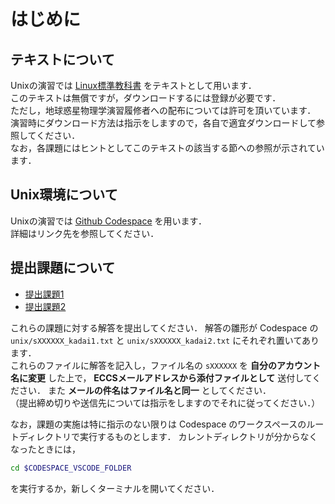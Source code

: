 # はじめに

## テキストについて
Unixの演習では [Linux標準教科書](https://linuc.org/textbooks/linux/) をテキストとして用います．  
このテキストは無償ですが，ダウンロードするには登録が必要です．  
ただし，地球惑星物理学演習履修者への配布については許可を頂いています．
演習時にダウンロード方法は指示をしますので，各自で適宜ダウンロードして参照してください．  
なお，各課題にはヒントとしてこのテキストの該当する節への参照が示されています．

## Unix環境について
Unixの演習では [Github Codespace](https://github.com/chibutsu-utokyo/debian) を用います．  
詳細はリンク先を参照してください．

## 提出課題について
- [提出課題1](kadai1.md)
- [提出課題2](kadai2.md)

これらの課題に対する解答を提出してください． 解答の雛形が Codespace 
の `unix/sXXXXXX_kadai1.txt` と `unix/sXXXXXX_kadai2.txt` にそれぞれ置いてあります．  
これらのファイルに解答を記入し，ファイル名の `sXXXXXX` を **自分のアカウント名に変更** した上で，
**ECCSメールアドレスから添付ファイルとして** 送付してください．
また **メールの件名はファイル名と同一** としてください．  
（提出締め切りや送信先については指示をしますのでそれに従ってください．）

なお，課題の実施は特に指示のない限りは Codespace
のワークスペースのルートディレクトリで実行するものとします．
カレントディレクトリが分からなくなったときには，
```bash
cd $CODESPACE_VSCODE_FOLDER
```
を実行するか，新しくターミナルを開いてください．
